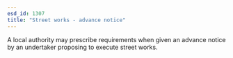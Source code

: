 ```yaml
---
esd_id: 1307
title: "Street works - advance notice"
---
```


A local authority may prescribe requirements when given an advance notice by an undertaker proposing to execute street works.

